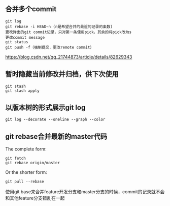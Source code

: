 



## 合并多个commit

```shell
git log
git rebase -i HEAD~n (n是希望合并的最近的记录的条数)
更改弹出的git commit记录，只对第一条使用pick，其余的将pick改为s
更改commit message
git status
git push -f（强制提交，更改remote commit）
```

https://blog.csdn.net/qq_21744873/article/details/82629343



## 暂时隐藏当前修改并归档，供下次使用

```shell
git stash
git stash apply
```



## 以版本树的形式展示git log

```
git log --decorate --oneline --graph --color
```



## git rebase合并最新的master代码

The complete form:

```
git fetch
git rebase origin/master
```

Or the shorter form:

```
git pull --rebase
```

使用git base来合并feature开发分支和master分支的时候，commit的记录就不会和其他feature分支错乱在一起
